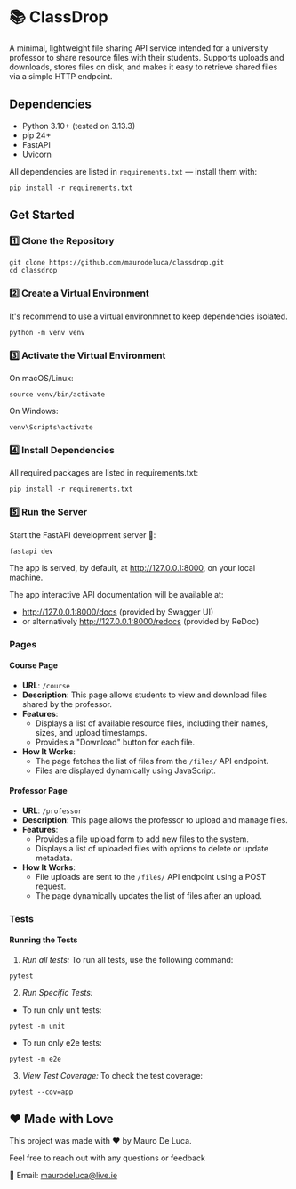 # 📚 ClassDrop

A minimal, lightweight file sharing API service intended for a university professor to share resource files with their students. Supports uploads and downloads, stores files on disk, and makes it easy to retrieve shared files via a simple HTTP endpoint.

## Dependencies
 - Python 3.10+ (tested on 3.13.3)
 - pip 24+
 - FastAPI
 - Uvicorn

All dependencies are listed in `requirements.txt` — install them with:
```console
pip install -r requirements.txt
```

## Get Started


### 1️⃣ Clone the Repository
```console
git clone https://github.com/maurodeluca/classdrop.git
cd classdrop
```

### 2️⃣ Create a Virtual Environment

It's recommend to use a virtual environmnet to keep dependencies isolated.

```console
python -m venv venv
```

### 3️⃣ Activate the Virtual Environment

On macOS/Linux:

```console
source venv/bin/activate
```

On Windows:
```console
venv\Scripts\activate
````

### 4️⃣ Install Dependencies

All required packages are listed in requirements.txt:

```console
pip install -r requirements.txt
```

### 5️⃣ Run the Server

Start the FastAPI development server 🚀:

```console
fastapi dev
```

The app is served, by default, at http://127.0.0.1:8000, on your local machine.

The app interactive API documentation will be available at:

- http://127.0.0.1:8000/docs (provided by Swagger UI)
- or alternatively http://127.0.0.1:8000/redocs (provided by ReDoc)

### Pages

#### **Course Page**
- **URL**: `/course`
- **Description**: This page allows students to view and download files shared by the professor.
- **Features**:
  - Displays a list of available resource files, including their names, sizes, and upload timestamps.
  - Provides a "Download" button for each file.
- **How It Works**:
  - The page fetches the list of files from the `/files/` API endpoint.
  - Files are displayed dynamically using JavaScript.

#### **Professor Page**
- **URL**: `/professor`
- **Description**: This page allows the professor to upload and manage files.
- **Features**:
  - Provides a file upload form to add new files to the system.
  - Displays a list of uploaded files with options to delete or update metadata.
- **How It Works**:
  - File uploads are sent to the `/files/` API endpoint using a POST request.
  - The page dynamically updates the list of files after an upload.


### Tests

#### Running the Tests

1. *Run all tests:* To run all tests, use the following command:
```console
pytest
```

2. *Run Specific Tests:* 
 - To run only unit tests:
```console
pytest -m unit
```
 - To run only e2e tests:
 ```console
pytest -m e2e
 ```

3. *View Test Coverage:* To check the test coverage:
```console
pytest --cov=app
```

## ❤️ Made with Love
This project was made with ❤️ by Mauro De Luca.

Feel free to reach out with any questions or feedback

📧 Email: [maurodeluca@live.ie](mailto:maurodeluca@live.ie) 